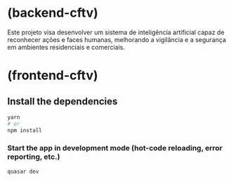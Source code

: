 # (backend-cftv)
Este projeto visa desenvolver um sistema de inteligência artificial capaz de reconhecer ações e faces humanas, melhorando a vigilância e a segurança em ambientes residenciais e comerciais.

# (frontend-cftv)
## Install the dependencies
```bash
yarn
# or
npm install
```

### Start the app in development mode (hot-code reloading, error reporting, etc.)
```bash
quasar dev
```
